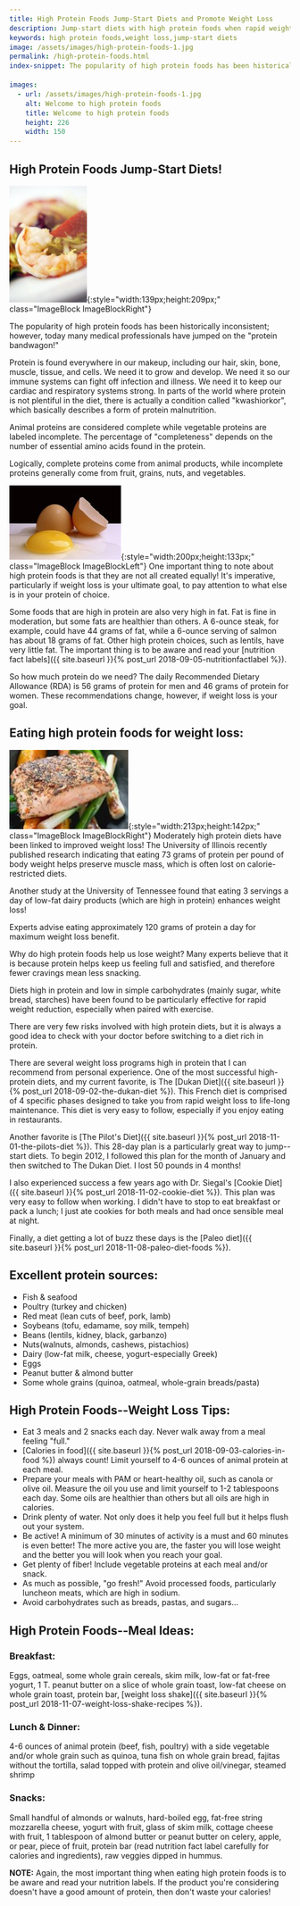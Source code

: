 ```yaml
---
title: High Protein Foods Jump-Start Diets and Promote Weight Loss
description: Jump-start diets with high protein foods when rapid weight loss is the goal.  These low-carbohydrate choices curb hunger and make losing a snap!
keywords: high protein foods,weight loss,jump-start diets
image: /assets/images/high-protein-foods-1.jpg
permalink: /high-protein-foods.html
index-snippet: The popularity of high protein foods has been historically inconsistent; however, today many medical professionals have jumped on the "protein bandwagon!"

images:
  - url: /assets/images/high-protein-foods-1.jpg
    alt: Welcome to high protein foods
    title: Welcome to high protein foods
    height: 226
    width: 150
---
```


## High Protein Foods Jump-Start Diets!

![Welcome to high protein foods](/assets/images/high-protein-foods-1.jpg){:style="width:139px;height:209px;" class="ImageBlock ImageBlockRight"}

The popularity of high protein foods has been historically inconsistent; however, today many medical professionals have jumped on the "protein bandwagon!"

Protein is found everywhere in our makeup, including our hair, skin, bone, muscle, tissue, and cells. We need it to grow and develop. We need it so our immune systems can fight off infection and illness. We need it to keep our cardiac and respiratory systems strong. In parts of the world where protein is not plentiful in the diet, there is actually a condition called "kwashiorkor", which basically describes a form of protein malnutrition.

Animal proteins are considered complete while vegetable proteins are labeled incomplete. The percentage of "completeness" depends on the number of essential amino acids found in the protein.

Logically, complete proteins come from animal products, while incomplete proteins generally come from fruit, grains, nuts, and vegetables. 

![Welcome to high protein foods](/assets/images/high-protein-foods-2.jpg){:style="width:200px;height:133px;" class="ImageBlock ImageBlockLeft"}
One important thing to note about high protein foods is that they are not all created equally! It's imperative, particularly if weight loss is your ultimate goal, to pay attention to what else is in your protein of choice.

Some foods that are high in protein are also very high in fat. Fat is fine in moderation, but some fats are healthier than others. A 6-ounce steak, for example, could have 44 grams of fat, while a 6-ounce serving of salmon has about 18 grams of fat. Other high protein choices, such as lentils, have very little fat. The important thing is to be aware and read your [nutrition fact labels]({{ site.baseurl }}{% post_url 2018-09-05-nutritionfactlabel %}).

So how much protein do we need? The daily Recommended Dietary Allowance (RDA) is 56 grams of protein for men and 46 grams of protein for women. These recommendations change, however, if weight loss is your goal.

## Eating high protein foods for weight loss:
![Welcome to high protein foods](/assets/images/high-protein-foods-3.jpg){:style="width:213px;height:142px;" class="ImageBlock ImageBlockRight"}
Moderately high protein diets have been linked to improved weight loss! The University of Illinois recently published research indicating that eating 73 grams of protein per pound of body weight helps preserve muscle mass, which is often lost on calorie-restricted diets.

Another study at the University of Tennessee found that eating 3 servings a day of low-fat dairy products (which are high in protein) enhances weight loss!

Experts advise eating approximately 120 grams of protein a day for maximum weight loss benefit.

Why do high protein foods help us lose weight? Many experts believe that it is because protein helps keep us feeling full and satisfied, and therefore fewer cravings mean less snacking.

Diets high in protein and low in simple carbohydrates (mainly sugar, white bread, starches) have been found to be particularly effective for rapid weight reduction, especially when paired with exercise.

There are very few risks involved with high protein diets, but it is always a good idea to check with your doctor before switching to a diet rich in protein.

There are several weight loss programs high in protein that I can recommend from personal experience. One of the most successful high-protein diets, and my current favorite, is The [Dukan Diet]({{ site.baseurl }}{% post_url 2018-09-02-the-dukan-diet %}). This French diet is comprised of 4 specific phases designed to take you from rapid weight loss to life-long maintenance. This diet is very easy to follow, especially if you enjoy eating in restaurants.

Another favorite is [The Pilot's Diet]({{ site.baseurl }}{% post_url 2018-11-01-the-pilots-diet %}). This 28-day plan is a particularly great way to jump--start diets. To begin 2012, I followed this plan for the month of January and then switched to The Dukan Diet. I lost 50 pounds in 4 months!

I also experienced success a few years ago with Dr. Siegal's [Cookie Diet]({{ site.baseurl }}{% post_url 2018-11-02-cookie-diet %}). This plan was very easy to follow when working. I didn't have to stop to eat breakfast or pack a lunch; I just ate cookies for both meals and had once sensible meal at night.

Finally, a diet getting a lot of buzz these days is the [Paleo diet]({{ site.baseurl }}{% post_url 2018-11-08-paleo-diet-foods %}). 

## Excellent protein sources:
* Fish & seafood
* Poultry (turkey and chicken)
* Red meat (lean cuts of beef, pork, lamb)
* Soybeans (tofu, edamame, soy milk, tempeh)
* Beans (lentils, kidney, black, garbanzo)
* Nuts(walnuts, almonds, cashews, pistachios)
* Dairy (low-fat milk, cheese, yogurt-especially Greek)
* Eggs
* Peanut butter & almond butter
* Some whole grains (quinoa, oatmeal, whole-grain breads/pasta)

## High Protein Foods--Weight Loss Tips:
* Eat 3 meals and 2 snacks each day. Never walk away from a meal feeling "full."
* [Calories in food]({{ site.baseurl }}{% post_url 2018-09-03-calories-in-food %}) always count! Limit yourself to 4-6 ounces of animal protein at each meal.
* Prepare your meals with PAM or heart-healthy oil, such as canola or olive oil. Measure the oil you use and limit yourself to 1-2 tablespoons each day. Some oils are healthier than others but all oils are high in calories.
* Drink plenty of water. Not only does it help you feel full but it helps flush out your system.
* Be active! A minimum of 30 minutes of activity is a must and 60 minutes is even better! The more active you are, the faster you will lose weight and the better you will look when you reach your goal.
* Get plenty of fiber! Include vegetable proteins at each meal and/or snack.
* As much as possible, "go fresh!" Avoid processed foods, particularly luncheon meats, which are high in sodium.
* Avoid carbohydrates such as breads, pastas, and sugars...

## High Protein Foods--Meal Ideas:

### Breakfast:
Eggs, oatmeal, some whole grain cereals, skim milk, low-fat or fat-free yogurt, 1 T. peanut butter on a slice of whole grain toast, low-fat cheese on whole grain toast, protein bar, [weight loss shake]({{ site.baseurl }}{% post_url 2018-11-07-weight-loss-shake-recipes %}).

### Lunch & Dinner:
4-6 ounces of animal protein (beef, fish, poultry) with a side vegetable and/or whole grain such as quinoa, tuna fish on whole grain bread, fajitas without the tortilla, salad topped with protein and olive oil/vinegar, steamed shrimp

### Snacks:
Small handful of almonds or walnuts, hard-boiled egg, fat-free string mozzarella cheese, yogurt with fruit, glass of skim milk, cottage cheese with fruit, 1 tablespoon of almond butter or peanut butter on celery, apple, or pear, piece of fruit, protein bar (read nutrition fact label carefully for calories and ingredients), raw veggies dipped in hummus.

__NOTE:__ Again, the most important thing when eating high protein foods is to be aware and read your nutrition labels. If the product you're considering doesn't have a good amount of protein, then don't waste your calories!


